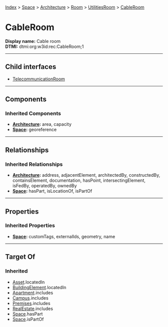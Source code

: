 [Index](../../../../../index.md) > [Space](../../../../Space.md) > [Architecture](../../../Architecture.md) > [Room](../../Room.md) > [UtilitiesRoom](../UtilitiesRoom.md) > [CableRoom](#)
# CableRoom

**Display name:** Cable room<br />
**DTMI:** dtmi:org:w3id:rec:CableRoom;1

---

## Child interfaces
* [TelecommunicationRoom](TelecommunicationRoom.md)

---

## Components

### Inherited Components
* **[Architecture](../../../Architecture.md):** area, capacity
* **[Space](../../../../Space.md):** georeference

---

## Relationships

### Inherited Relationships
* **[Architecture](../../../Architecture.md):** address, adjacentElement, architectedBy, constructedBy, containsElement, documentation, hasPoint, intersectingElement, isFedBy, operatedBy, ownedBy
* **[Space](../../../../Space.md):** hasPart, isLocationOf, isPartOf

---

## Properties

### Inherited Properties
* **[Space](../../../../Space.md):** customTags, externalIds, geometry, name

---

## Target Of
### Inherited
* [Asset](../../../../../Asset/Asset.md).locatedIn
* [BuildingElement](../../../../../BuildingElement/BuildingElement.md).locatedIn
* [Apartment](../../../../../Collection/Apartment.md).includes
* [Campus](../../../../../Collection/Campus.md).includes
* [Premises](../../../../../Collection/Premises.md).includes
* [RealEstate](../../../../../Collection/RealEstate.md).includes
* [Space](../../../../Space.md).hasPart
* [Space](../../../../Space.md).isPartOf
